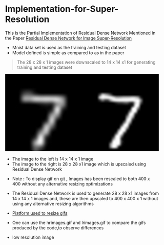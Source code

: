 # Implementation-for-Super-Resolution
This is the Partial Implementation of Residual Dense Network Mentioned in the Paper [Residual Dense Network for Image Super-Resolution](https://arxiv.org/abs/1802.08797)

- Mnist data set is used as the training and testing dataset
- Model defined is simple as compared to as in the paper

> The 28 x 28 x 1 images were downscaled to 14 x 14 x1 for generating training and testing dataset

![](lr_hr_combined.gif)

- The image to the left is 14 x 14 x 1 image
- The image to the right is 28 x 28 x1 image which is upscaled using Residual Dense Network

* Note : To display gif on git , Images has been rescaled to both 400 x 400 without any alternative resizing optimizations
* The Residual Dense Network is used to generate 28 x 28 x1 images from 14 x 14 x 1 images and, these are then upscaled to 400 x 400 x 1 without using any alternative resizing algorithms

* [Platform used to resize gifs](https://ezgif.com/resize)
* One can use the hrimages.gif and lrimages.gif to compare the gifs produced by the code,to observe differences
* low resolution image


